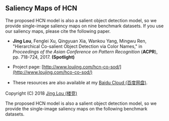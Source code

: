 ## Saliency Maps of HCN

The proposed HCN model is also a salient object detection model, so we provide single-image saliency maps on nine benchmark datasets. If you use our saliency maps, please cite the following paper.

 - **Jing Lou**, Fenglei Xu, Qingyuan Xia, Wankou Yang, Mingwu Ren, "Hierarchical Co-salient Object Detection via Color Names," in *Proceedings of the Asian Conference on Pattern Recognition* (**ACPR**), pp. 718-724, 2017. **(Spotlight)**

 - Project page: [http://www.loujing.com/hcn-co-sod/](http://www.loujing.com/hco-co-sod/)

 - These resources are also available at my [Baidu Cloud (百度网盘)]().

Copyright (C) 2018 [Jing Lou (楼竞)](http://www.loujing.com)

The proposed HCN model is also a salient object detection model, so we provide the single-image saliency maps on the following benchmark datasets.
